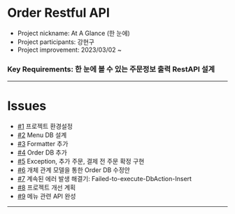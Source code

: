 # Order Restful API

+ Project nickname: At A Glance (한 눈에)
+ Project participants: 강현구
+ Project improvement: 2023/03/02 ~

### Key Requirements: 한 눈에 볼 수 있는 주문정보 출력 RestAPI 설계

-----

# Issues

+ [#1](https://github.com/hyungoo7703/restaurant-management/issues/1) 프로젝트 환경설정 <br>
+ [#2](https://github.com/hyungoo7703/restaurant-management/issues/2) Menu DB 설계 <br>
+ [#3](https://github.com/hyungoo7703/restaurant-management/issues/3) Formatter 추가 <br>
+ [#4](https://github.com/hyungoo7703/restaurant-management/issues/4) Order DB 추가 <br>
+ [#5](https://github.com/hyungoo7703/restaurant-management/issues/5) Exception, 추가 주문, 결제 전 주문 확정 구현 <br>
+ [#6](https://github.com/hyungoo7703/restaurant-management/issues/6) 개체 관계 모델을 통한 Order DB 수정안 <br>
+ [#7](https://github.com/hyungoo7703/restaurant-management/issues/7) 계속된 에러 발생 해결기: Failed-to-execute-DbAction-Insert <br>
+ [#8](https://github.com/hyungoo7703/restaurant-management/issues/8) 프로젝트 개선 계획 <br>
+ [#9](https://github.com/hyungoo7703/restaurant-management/issues/9) 메뉴 관련 API 완성 <br>
-----
